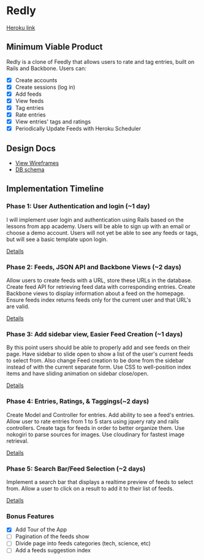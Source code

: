 # Redly

[Heroku link][heroku]

[heroku]:https://redly.herokuapp.com

## Minimum Viable Product
Redly is a clone of Feedly that allows users to rate and tag entries, built on Rails and Backbone. Users can:

- [x] Create accounts
- [x] Create sessions (log in)
- [x] Add feeds
- [x] View feeds
- [x] Tag entries
- [x] Rate entries
- [x] View entries' tags and ratings
- [x] Periodically Update Feeds with Heroku Scheduler

## Design Docs
* [View Wireframes][views]
* [DB schema][schema]

[views]: ./docs/views.md
[schema]: ./docs/schema.md

## Implementation Timeline

### Phase 1: User Authentication and login (~1 day)
I will implement user login and authentication using Rails based on the lessons from app academy.  Users will be able to sign up with an email or choose a demo account.  Users will not yet be able to see any feeds or tags, but will see a basic template upon login.  

[Details][phase-one]

### Phase 2: Feeds, JSON API and Backbone Views (~2 days)
Allow users to create feeds with a URL, store these URLs in the database.  Create feed API for retrieving feed data with corresponding entries.  Create Backbone views to display information about a feed on the homepage. Ensure feeds index returns feeds only for the current user and that URL's are valid.  

[Details][phase-two]

### Phase 3: Add sidebar view, Easier Feed Creation (~1 days)
By this point users should be able to properly add and see feeds on their page.  Have sidebar to slide open to show a list of the user's current feeds to select from.  Also change Feed creation to be done from the sidebar instead of with the current separate form.  Use CSS to well-position index items and have sliding animation on sidebar close/open.

[Details][phase-three]

### Phase 4: Entries, Ratings, & Taggings(~2 days)
Create Model and Controller for entries. Add ability to see a feed's entries.  Allow user to rate entries from 1 to 5 stars using jquery raty and rails controllers.  Create tags for feeds in order to better organize them.  Use nokogiri to parse sources for images.  Use cloudinary for fastest image retrieval.  

[Details][phase-four]

### Phase 5: Search Bar/Feed Selection (~2 days)
Implement a search bar that displays a realtime preview of feeds to select from.  Allow a user to click on a result to add it to their list of feeds.  

[Details][phase-five]

### Bonus Features
- [x] Add Tour of the App
- [ ] Pagination of the feeds show
- [ ] Divide page into feeds categories (tech, science, etc)
- [ ] Add a feeds suggestion index

[phase-one]: ./docs/phases/phase1.md
[phase-two]: ./docs/phases/phase2.md
[phase-three]: ./docs/phases/phase3.md
[phase-four]: ./docs/phases/phase4.md
[phase-five]: ./docs/phases/phase5.md
